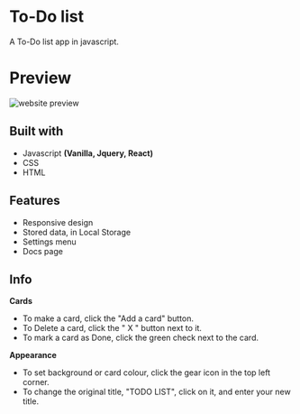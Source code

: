  # To-Do list
A To-Do list app in javascript.

# Preview
![website preview](https://kristofhracza.com/images/todo.png)

## **Built with**
- Javascript **(Vanilla, Jquery, React)**
- CSS
- HTML

## **Features**
- Responsive design
- Stored data, in Local Storage
- Settings menu
- Docs page

## **Info**
**Cards**
-  To make a card, click the "Add a card" button.
- To Delete a card, click the " X " button next to it.
- To mark a card as Done, click the green check next to the card.

**Appearance**
- To set background or card colour, click the gear icon in the top left corner.
- To change the original title, "TODO LIST", click on it, and enter your new title.
